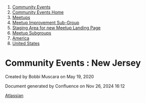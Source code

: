 1. [Community Events](index.html)
2. [Community Events Home](Community-Events-Home_21790731.html)
3. [Meetups](Meetups_21790901.html)
4. [Meetup Improvement Sub-Group](Meetup-Improvement-Sub-Group_21790804.html)
5. [Staging Area for new Meetup Landing Page](Staging-Area-for-new-Meetup-Landing-Page_21791515.html)
6. [Meetup Subgroups](Meetup-Subgroups_21791561.html)
7. [America](America_21791563.html)
8. [United States](United-States_21791572.html)

# Community Events : New Jersey

Created by Bobbi Muscara on May 19, 2020

Document generated by Confluence on Nov 26, 2024 16:12

[Atlassian](http://www.atlassian.com/)
